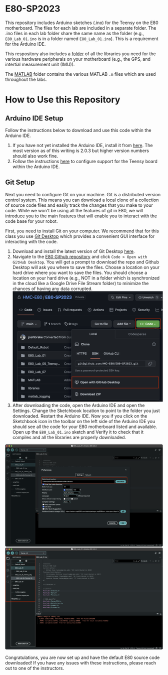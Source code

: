 # E80-SP2023

This repository includes Arduino sketches (.ino) for the Teensy on the E80 motherboard.
The files for each lab are included in a separate folder.
The .ino files in each lab folder share the same name as the folder (e.g., `E80_Lab_01.ino` is in a folder named `E80_Lab_01.ino`).
This is a requirement for the Arduino IDE.

This respository also includes a [folder](./libraries/) of all the libraries you need for the various hardware peripherals on your motherboard (e.g., the GPS, and intertial measurement unit (IMU)).

The [MATLAB](./MATLAB/) folder contains the various MATLAB `.m` files which are used throughout the labs.

# How to Use this Repository
## Arduino IDE Setup
Follow the instructions below to download and use this code within the Arduino IDE.
1. If you have not yet installed the Arduino IDE, install it from [here](https://www.arduino.cc/en/software). The most version as of this writing is 2.0.3 but higher version numbers should also work fine.
2. Follow the instructions [here](https://www.pjrc.com/arduino-ide-2-0-0-teensy-support/) to configure support for the Teensy board within the Arduino IDE.

## Git Setup
Next you need to configure Git on your machine.
Git is a distributed version control system.
This means you can download a local clone of a collection of source code files and easily track the changes that you make to your code.
While we won't be using all the features of git in E80, we will introduce you to the main features that will enable you to interact with the code base for your robot.

First, you need to install Git on your computer.
We recommend that for this class you use [Git Desktop](https://desktop.github.com) which provides a convenient GUI interface for interacting with the code.

1. Download and install the latest version of Git Desktop [here](https://desktop.github.com).
2. Navigate to the [E80 Github repository](https://github.com/HMC-E80/E80-SP2023) and click `Code > Open with GitHub Desktop`. You will get a prompt to download the repo and Github Desktop will ask you where to save the files. Choose a location on your hard drive where you want to save the files. You should choose a location on your hard drive (e.g., NOT in a folder which is synchronized in the cloud like a Google Drive File Stream folder) to minimize the chances of having any data corrupted.
![](./assets/img/Github%20Clone.png)
3. After downloading the code, open the Arduino IDE and open the Settings. Change the Sketchbook location to point to the folder you just downloaded. Restart the Arduino IDE. Now you if you click on the Sketchbook icon in the toolbar on the left side of the Arduino IDE you should see all the code for your E80 motherboard listed and available. Open up the `E80_Lab_01.ino` sketch and Verify it to check that it compiles and all the libraries are properly downloaded.

![](./assets/img/Arduino%20IDE%20Sketchbook%20Setup.png)
![](./assets/img/Arduino%20IDE%20Sketchbook%20Listing.png)

Congratulations, you are now set up and have the default E80 source code downloaded!
If you have any issues with these instructions, please reach out to one of the instructors.